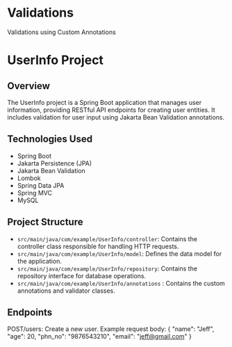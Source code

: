 # Validations
Validations using Custom Annotations

# UserInfo Project

## Overview

The UserInfo project is a Spring Boot application that manages user information, providing RESTful API endpoints for creating user entities. It includes validation for user input using Jakarta Bean Validation annotations.

## Technologies Used

- Spring Boot
- Jakarta Persistence (JPA)
- Jakarta Bean Validation
- Lombok
- Spring Data JPA
- Spring MVC
- MySQL

## Project Structure

- `src/main/java/com/example/UserInfo/controller`: Contains the controller class responsible for handling HTTP requests.
- `src/main/java/com/example/UserInfo/model`: Defines the data model for the application.
- `src/main/java/com/example/UserInfo/repository`: Contains the repository interface for database operations.
- `src/main/java/com/example/UserInfo/annotations` : Contains the custom annotations and validator classes.

## Endpoints
POST/users: Create a new user. Example request body:
{
  "name": "Jeff",
  "age": 20,
  "phn_no": "9876543210",
  "email": "jeff@gmail.com"
}
